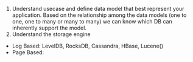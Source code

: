1. Understand usecase and define data model that best represent your application. Based on the relationship among the data models (one to one, one to many or many to many) we can know which DB can inherently support the model.
2. Understand the storage engine

- Log Based: LevelDB, RocksDB, Cassandra, HBase, Lucene()
- Page Based:
